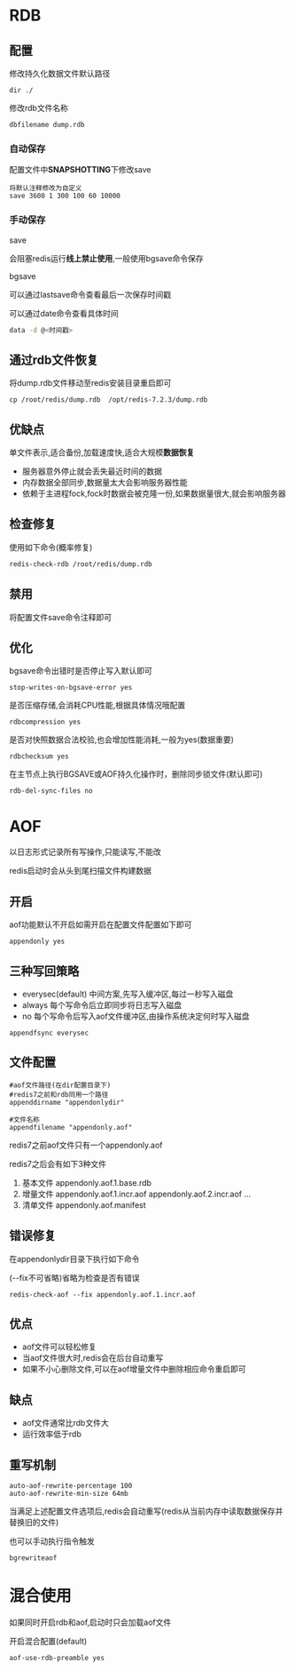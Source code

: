 # RDB

## 配置

修改持久化数据文件默认路径 

```
dir ./
```

修改rdb文件名称

```
dbfilename dump.rdb
```

### 自动保存

配置文件中**SNAPSHOTTING**下修改save

```
将默认注释修改为自定义
save 3600 1 300 100 60 10000
```


### 手动保存

save

会阻塞redis运行**线上禁止使用**,一般使用bgsave命令保存

bgsave

可以通过lastsave命令查看最后一次保存时间戳

可以通过date命令查看具体时间

```sh
data -d @<时间戳>
```

## 通过rdb文件恢复

将dump.rdb文件移动至redis安装目录重启即可

```
cp /root/redis/dump.rdb  /opt/redis-7.2.3/dump.rdb
```

## 优缺点

单文件表示,适合备份,加载速度快,适合大规模**数据恢复**

* 服务器意外停止就会丢失最近时间的数据
* 内存数据全部同步,数据量太大会影响服务器性能
* 依赖于主进程fock,fock时数据会被克隆一份,如果数据量很大,就会影响服务器

## 检查修复

使用如下命令(概率修复)

```sh
redis-check-rdb /root/redis/dump.rdb
```

## 禁用

将配置文件save命令注释即可

## 优化

bgsave命令出错时是否停止写入默认即可

```
stop-writes-on-bgsave-error yes
```

是否压缩存储,会消耗CPU性能,根据具体情况哦配置

```
rdbcompression yes
```

是否对快照数据合法校验,也会增加性能消耗,一般为yes(数据重要)

```
rdbchecksum yes
```

在主节点上执行BGSAVE或AOF持久化操作时，删除同步锁文件(默认即可)

```
rdb-del-sync-files no
```

# AOF

以日志形式记录所有写操作,只能读写,不能改

redis启动时会从头到尾扫描文件构建数据

## 开启

aof功能默认不开启如需开启在配置文件配置如下即可

```
appendonly yes
```

## 三种写回策略

* everysec(default) 中间方案,先写入缓冲区,每过一秒写入磁盘
* always 每个写命令后立即同步将日志写入磁盘
* no 每个写命令后写入aof文件缓冲区,由操作系统决定何时写入磁盘

```
appendfsync everysec
```

## 文件配置

```
#aof文件路径(在dir配置目录下)
#redis7之前和rdb同用一个路径
appenddirname "appendonlydir"

#文件名称
appendfilename "appendonly.aof"
```


redis7之前aof文件只有一个appendonly.aof

redis7之后会有如下3种文件

1. 基本文件
    appendonly.aof.1.base.rdb
2. 增量文件
    appendonly.aof.1.incr.aof
    appendonly.aof.2.incr.aof
    ...
3. 清单文件
    appendonly.aof.manifest

## 错误修复

在appendonlydir目录下执行如下命令

(--fix不可省略)省略为检查是否有错误

```
redis-check-aof --fix appendonly.aof.1.incr.aof
```

## 优点

* aof文件可以轻松修复
* 当aof文件很大时,redis会在后台自动重写
* 如果不小心删除文件,可以在aof增量文件中删除相应命令重启即可

## 缺点

* aof文件通常比rdb文件大
* 运行效率低于rdb

## 重写机制

```
auto-aof-rewrite-percentage 100
auto-aof-rewrite-min-size 64mb
```

当满足上述配置文件选项后,redis会自动重写(redis从当前内存中读取数据保存并替换旧的文件)

也可以手动执行指令触发

```
bgrewriteaof
```

# 混合使用

如果同时开启rdb和aof,启动时只会加载aof文件

开启混合配置(default)

```
aof-use-rdb-preamble yes
```
